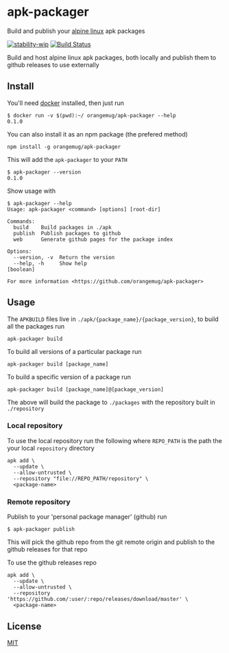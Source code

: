 # apk-packager
Build and publish your [alpine linux](https://alpinelinux.org) apk packages

[![stability-wip](https://img.shields.io/badge/stability-work_in_progress-lightgrey.svg)][stability]
[![Build Status](https://circleci.com/gh/orangemug/apkbuilder.png?style=shield)][circleci]

[stability]:   https://github.com/orangemug/stability-badges#work-in-progress
[circleci]:    https://circleci.com/gh/orangemug/apkbuilder

Build and host alpine linux apk packages, both locally and publish them to github releases to use externally


## Install
You'll need [docker](https://docker.com) installed, then just run

    $ docker run -v $(pwd):~/ orangemug/apk-packager --help
    0.1.0

You can also install it as an npm package (the prefered method)

    npm install -g orangemug/apk-packager

This will add the `apk-packager` to your `PATH`

    $ apk-packager --version
    0.1.0

Show usage with

    $ apk-packager --help
    Usage: apk-packager <command> [options] [root-dir]

    Commands:
      build    Build packages in ./apk
      publish  Publish packages to github
      web      Generate github pages for the package index

    Options:
      --version, -v  Return the version
      --help, -h     Show help                                             [boolean]

    For more information <https://github.com/orangemug/apk-packager>


## Usage
The `APKBUILD` files live in `./apk/{package_name}/{package_version}`, to build all the packages run

    apk-packager build

To build all versions of a particular package run
    
    apk-packager build [package_name]

To build a specific version of a package run

    apk-packager build [package_name]@[package_version]

The above will build the package to `./packages` with the repository built in `./repository`


### Local repository
To use the local repository run the following where `REPO_PATH` is the path the your local `repository` directory

    apk add \
      --update \
      --allow-untrusted \
      --repository "file://REPO_PATH/repository" \
      <package-name>


### Remote repository
Publish to your 'personal package manager' (github) run

    $ apk-packager publish

This will pick the github repo from the git remote origin and publish to the github releases for that repo

To use the github releases repo

    apk add \
      --update \
      --allow-untrusted \
      --repository 'https://github.com/:user/:repo/releases/download/master' \
      <package-name>



## License
[MIT](LICENSE)
